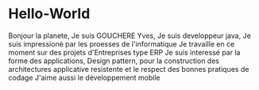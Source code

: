 # Hello-World
Bonjour la planete,
Je suis GOUCHERE Yves, 
Je suis developpeur java,
Je suis impressioné par les proesses de l'informatique
Je travaille en ce moment sur des projets d'Entreprises type ERP
Je suis interessé par la forme des applications, Design pattern, pour la construction des architectures applicative resistente et le respect des bonnes pratiques de codage
J'aime aussi le développement mobile

